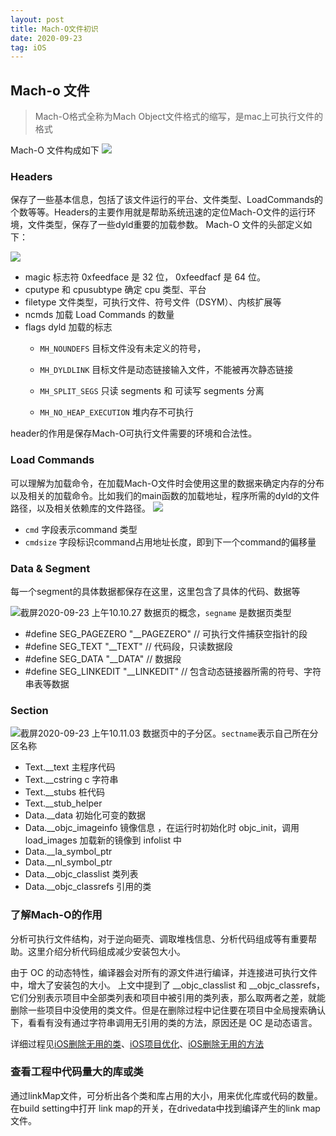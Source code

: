 ```yaml
---
layout: post
title: Mach-O文件初识
date: 2020-09-23
tag: iOS
---
```


## Mach-o 文件

>  Mach-O格式全称为Mach Object文件格式的缩写，是mac上可执行文件的格式

Mach-O 文件构成如下
![](http://image.smartjames.cn/mweb/20200922/16007690041824.png)

### Headers
保存了一些基本信息，包括了该文件运行的平台、文件类型、LoadCommands的个数等等。Headers的主要作用就是帮助系统迅速的定位Mach-O文件的运行环境，文件类型，保存了一些dyld重要的加载参数。
Mach-O 文件的头部定义如下：


![](http://image.smartjames.cn/mweb/20200922/16007696930694.png)

- magic 标志符 0xfeedface 是 32 位， 0xfeedfacf 是 64 位。
- cputype 和 cpusubtype 确定 cpu 类型、平台
- filetype 文件类型，可执行文件、符号文件（DSYM）、内核扩展等
- ncmds 加载 Load Commands 的数量
- flags dyld 加载的标志
    - `MH_NOUNDEFS` 目标文件没有未定义的符号，
    - `MH_DYLDLINK` 目标文件是动态链接输入文件，不能被再次静态链接

    - `MH_SPLIT_SEGS` 只读 segments 和 可读写 segments 分离
    - `MH_NO_HEAP_EXECUTION` 堆内存不可执行

header的作用是保存Mach-O可执行文件需要的环境和合法性。

### Load Commands
可以理解为加载命令，在加载Mach-O文件时会使用这里的数据来确定内存的分布以及相关的加载命令。比如我们的main函数的加载地址，程序所需的dyld的文件路径，以及相关依赖库的文件路径。
![](http://image.smartjames.cn/mweb/20200922/16007699427007.png)
- `cmd` 字段表示command 类型
- `cmdsize` 字段标识command占用地址长度，即到下一个command的偏移量

### Data & Segment
每一个segment的具体数据都保存在这里，这里包含了具体的代码、数据等

![截屏2020-09-23 上午10.10.27](http://image.smartjames.cn/mweb/20200923/16008271150398.png)
数据页的概念，`segname` 是数据页类型
- #define SEG_PAGEZERO "__PAGEZERO" // 可执行文件捕获空指针的段
- #define SEG_TEXT "__TEXT" // 代码段，只读数据段
- #define SEG_DATA "__DATA" // 数据段
- #define SEG_LINKEDIT "__LINKEDIT" // 包含动态链接器所需的符号、字符串表等数据


### Section
![截屏2020-09-23 上午10.11.03](http://image.smartjames.cn/mweb/20200923/16008271101120.png)
数据页中的子分区。`sectname`表示自己所在分区名称
- Text.__text 主程序代码
- Text.__cstring c 字符串
- Text.__stubs 桩代码
- Text.__stub_helper
- Data.__data 初始化可变的数据
- Data.__objc_imageinfo 镜像信息 ，在运行时初始化时 objc_init，调用 load_images 加载新的镜像到 infolist 中
- Data.__la_symbol_ptr
- Data.__nl_symbol_ptr
- Data.__objc_classlist 类列表
- Data.__objc_classrefs 引用的类

### 了解Mach-O的作用
分析可执行文件结构，对于逆向砸壳、调取堆栈信息、分析代码组成等有重要帮助。这里介绍分析代码组成减少安装包大小。

由于 OC 的动态特性，编译器会对所有的源文件进行编译，并连接进可执行文件中，增大了安装包的大小。
上文中提到了 __objc_classlist 和 __objc_classrefs，它们分别表示项目中全部类列表和项目中被引用的类列表，那么取两者之差，就能删除一些项目中没使用的类文件。但是在删除过程中记住要在项目中全局搜索确认下，看看有没有通过字符串调用无引用的类的方法，原因还是 OC 是动态语言。

详细过程见[iOS删除无用的类](https://juejin.im/post/6844903921169727496)、[iOS项目优化](https://xiaolit.com/posts/ed92dfd0/index.html)、[iOS删除无用的方法](https://juejin.im/post/6844903925309505550)

### 查看工程中代码量大的库或类
通过linkMap文件，可分析出各个类和库占用的大小，用来优化库或代码的数量。
在build setting中打开 link map的开关，在drivedata中找到编译产生的link map文件。
